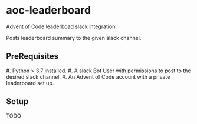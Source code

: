 # aoc-leaderboard
Advent of Code leaderboad slack integration.

Posts leaderboard summary to the given slack channel. 

## PreRequisites
#. Python > 3.7 installed.
#. A slack Bot User with permissions to post to the desired slack channel.
#. An Advent of Code account with a private leaderboard set up. 

## Setup 
TODO

